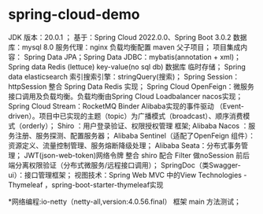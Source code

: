 # spring-cloud-demo

JDK 版本：20.0.1 ；
基于：Spring Cloud 2022.0.0、Spring Boot 3.0.2
数据库：mysql 8.0
服务代理：nginx 负载均衡配置
maven 父子项目；
项目集成内容：
Spring Data JPA；Spring Data JDBC：mybatis(annotation + xml)；
Spring data Redis (lettuce)  key-value(no sql db) 数据库 临时存储；
Spring data elasticsearch  索引搜索引擎：stringQuery(搜索)；
Spring Session：httpSession 整合 Spring Data Redis 实现；
Spring Cloud OpenFeign：微服务接口调用及负载均衡。负载均衡由Spring Cloud Loadbalancer nacos实现；
Spring Cloud Stream：RocketMQ Binder Alibaba实现的事件驱动 （Event-driven）。项目中已实现的主题（topic）为广播模式（broadcast）、顺序消费模式（orderly）；
Shiro ：用户登录验证、权限授权管理 框架;
Alibaba Nacos ：服务注册、服务探测、配置服务器；
Alibaba Sentinel（适配了OpenFeign 组件）：资源定义、流量控制管理、服务熔断降级处理；
Alibaba Seata：分布式事务管理；
JWT(json-web-token)网络令牌 整合 shiro 配合 Filter 做noSession 前后端分离权限验证（分布式微服务/远程接口调用）；
SpringDoc（类Swagger-ui）：接口管理框架；
视图技术：Spring Web MVC 中的View Technologies - Thymeleaf ，spring-boot-starter-thymeleaf实现

*网络编程:io-netty（netty-all,version:4.0.56.final） 框架 main 方法测试；
